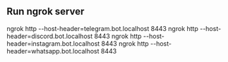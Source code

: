 ## Run ngrok server
  ngrok http --host-header=telegram.bot.localhost 8443
  ngrok http --host-header=discord.bot.localhost 8443
  ngrok http --host-header=instagram.bot.localhost 8443
  ngrok http --host-header=whatsapp.bot.localhost 8443
